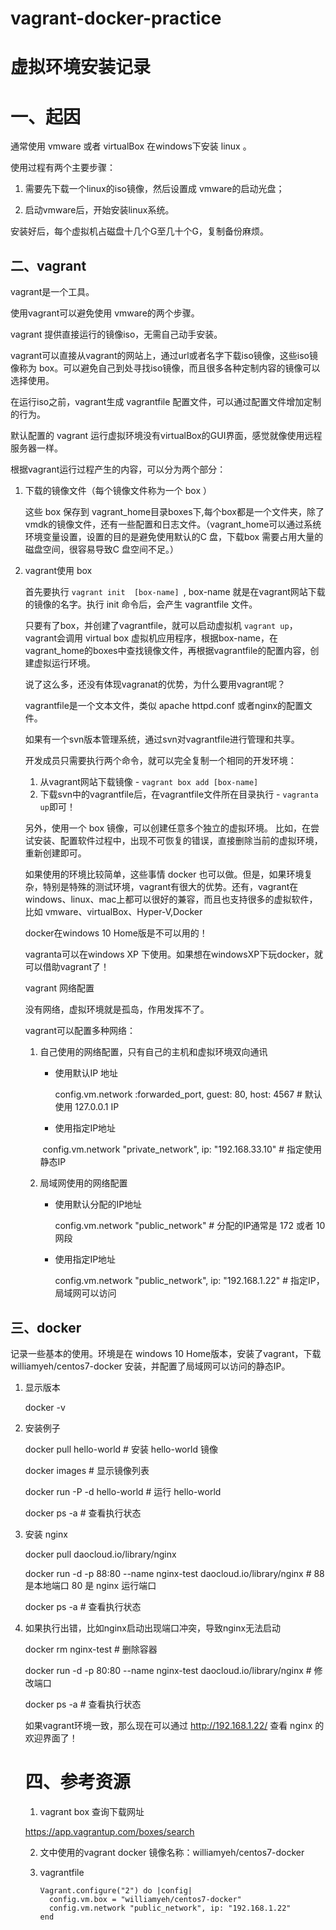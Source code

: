 # vagrant-docker-practice

# 虚拟环境安装记录



# 一、起因

通常使用 vmware 或者 virtualBox 在windows下安装 linux 。

使用过程有两个主要步骤：

1. 需要先下载一个linux的iso镜像，然后设置成 vmware的启动光盘；

2. 启动vmware后，开始安装linux系统。

安装好后，每个虚拟机占磁盘十几个G至几十个G，复制备份麻烦。



## 二、vagrant

vagrant是一个工具。

使用vagrant可以避免使用 vmware的两个步骤。

vagrant 提供直接运行的镜像iso，无需自己动手安装。

vagrant可以直接从vagrant的网站上，通过url或者名字下载iso镜像，这些iso镜像称为 box。可以避免自己到处寻找iso镜像，而且很多各种定制内容的镜像可以选择使用。

在运行iso之前，vagrant生成 vagrantfile 配置文件，可以通过配置文件增加定制的行为。

默认配置的 vagrant 运行虚拟环境没有virtualBox的GUI界面，感觉就像使用远程服务器一样。

根据vagrant运行过程产生的内容，可以分为两个部分：

1. 下载的镜像文件（每个镜像文件称为一个 box ）

   这些 box 保存到 vagrant_home目录boxes下,每个box都是一个文件夹，除了vmdk的镜像文件，还有一些配置和日志文件。（vagrant_home可以通过系统环境变量设置，设置的目的是避免使用默认的C 盘，下载box 需要占用大量的磁盘空间，很容易导致C 盘空间不足。）

2. vagrant使用 box 

   首先要执行 `vagrant init  [box-name] `,  box-name 就是在vagrant网站下载的镜像的名字。执行 init 命令后，会产生 vagrantfile 文件。

   

   只要有了box，并创建了vagrantfile，就可以启动虚拟机 `vagrant up`， vagrant会调用 virtual box 虚拟机应用程序，根据box-name，在vagrant_home的boxes中查找镜像文件，再根据vagrantfile的配置内容，创建虚拟运行环境。

   说了这么多，还没有体现vagranat的优势，为什么要用vagrant呢？

   
   vagrantfile是一个文本文件，类似 apache httpd.conf 或者nginx的配置文件。

   如果有一个svn版本管理系统，通过svn对vagrantfile进行管理和共享。

   开发成员只需要执行两个命令，就可以完全复制一个相同的开发环境：

   1. 从vagrant网站下载镜像 - `vagrant box add [box-name]` 
   2. 下载svn中的vagrantfile后，在vagrantfile文件所在目录执行 - `vagranta up`即可！

   另外，使用一个 box 镜像，可以创建任意多个独立的虚拟环境。
   比如，在尝试安装、配置软件过程中，出现不可恢复的错误，直接删除当前的虚拟环境，重新创建即可。

   如果使用的环境比较简单，这些事情 docker 也可以做。但是，如果环境复杂，特别是特殊的测试环境，vagrant有很大的优势。还有，vagrant在windows、linux、mac上都可以很好的兼容，而且也支持很多的虚拟软件，比如 vmware、virtualBox、Hyper-V,Docker

   

   docker在windows 10 Home版是不可以用的！

   vagranta可以在windows XP 下使用。如果想在windowsXP下玩docker，就可以借助vagrant了！

   

   vagrant 网络配置

   

   没有网络，虚拟环境就是孤岛，作用发挥不了。

   vagrant可以配置多种网络：

   

   1. 自己使用的网络配置，只有自己的主机和虚拟环境双向通讯

      * 使用默认IP 地址

        config.vm.network :forwarded_port, guest: 80, host: 4567 # 默认使用 127.0.0.1 IP

      * 使用指定IP地址

      ​       config.vm.network "private_network", ip: "192.168.33.10"  # 指定使用静态IP

   2. 局域网使用的网络配置

      * 使用默认分配的IP地址

        config.vm.network "public_network" # 分配的IP通常是 172 或者 10 网段 

      * 使用指定IP地址

        config.vm.network "public_network", ip: "192.168.1.22" # 指定IP，局域网可以访问

   

   

## 三、docker 

记录一些基本的使用。环境是在 windows 10 Home版本，安装了vagrant，下载 williamyeh/centos7-docker  安装，并配置了局域网可以访问的静态IP。

1. 显示版本

   docker -v 

2. 安装例子

   docker pull hello-world  # 安装 hello-world 镜像

   docker images                 # 显示镜像列表

   docker run -P -d hello-world  # 运行 hello-world

   docker ps  -a   # 查看执行状态

3. 安装 nginx

   docker pull daocloud.io/library/nginx  

   docker run -d -p  88:80 --name nginx-test daocloud.io/library/nginx  # 88是本地端口 80 是 nginx 运行端口

   docker ps  -a   # 查看执行状态

4. 如果执行出错，比如nginx启动出现端口冲突，导致nginx无法启动

   docker rm nginx-test  # 删除容器

   docker run -d -p  80:80 --name nginx-test daocloud.io/library/nginx  # 修改端口

   docker ps  -a   # 查看执行状态

   

   如果vagrant环境一致，那么现在可以通过 http://192.168.1.22/ 查看 nginx 的欢迎界面了！

   

   # 四、参考资源

   1.  vagrant box 查询下载网址

      https://app.vagrantup.com/boxes/search

   2. 文中使用的vagrant docker 镜像名称：williamyeh/centos7-docker 

   3. vagrantfile

      ````
      Vagrant.configure("2") do |config|
        config.vm.box = "williamyeh/centos7-docker"
        config.vm.network "public_network", ip: "192.168.1.22"  
      end
      ````

      

   

